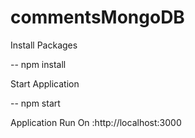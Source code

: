 # commentsMongoDB

 Install Packages
 
 -- npm install
 
 Start Application
 
 -- npm start
 
 Application Run On :http://localhost:3000

